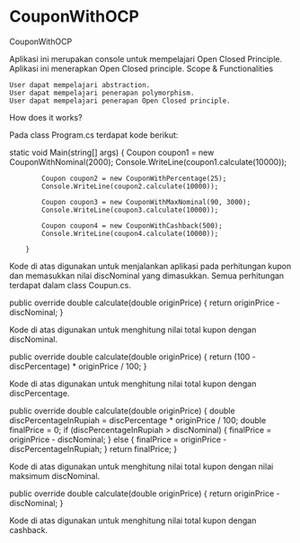 # CouponWithOCP
CouponWithOCP

Aplikasi ini merupakan console untuk mempelajari Open Closed Principle. Aplikasi ini menerapkan Open Closed principle.
Scope & Functionalities

    User dapat mempelajari abstraction.
    User dapat mempelajari penerapan polymorphism.
    User dapat mempelajari penerapan Open Closed principle.

How does it works?

Pada class Program.cs terdapat kode berikut:

static void Main(string[] args)
        {
            Coupon coupon1 = new CouponWithNominal(2000);
            Console.WriteLine(coupon1.calculate(10000));

            Coupon coupon2 = new CouponWithPercentage(25);
            Console.WriteLine(coupon2.calculate(10000));

            Coupon coupon3 = new CouponWithMaxNominal(90, 3000);
            Console.WriteLine(coupon3.calculate(10000));

            Coupon coupon4 = new CouponWithCashback(500);
            Console.WriteLine(coupon4.calculate(10000));

        }

Kode di atas digunakan untuk menjalankan aplikasi pada perhitungan kupon dan memasukkan nilai discNominal yang dimasukkan. Semua perhitungan terdapat dalam class Coupun.cs.

public override double calculate(double originPrice)
        {
            return originPrice - discNominal;
        }

Kode di atas digunakan untuk menghitung nilai total kupon dengan discNominal.

public override double calculate(double originPrice)
        {
            return (100 - discPercentage) * originPrice / 100;
        }

Kode di atas digunakan untuk menghitung nilai total kupon dengan discPercentage.

public override double calculate(double originPrice)
        {
            double discPercentageInRupiah = discPercentage * originPrice / 100;
            double finalPrice = 0;
            if (discPercentageInRupiah > discNominal)
            {
                finalPrice = originPrice - discNominal;
            }
            else
            {
                finalPrice = originPrice - discPercentageInRupiah;
            }
            return finalPrice;
        }

Kode di atas digunakan untuk menghitung nilai total kupon dengan nilai maksimum discNominal.

public override double calculate(double originPrice)
        {
            return originPrice - discNominal;
        }

Kode di atas digunakan untuk menghitung nilai total kupon dengan cashback.

